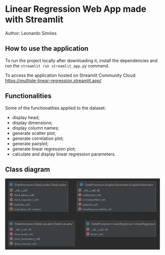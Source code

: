# Linear Regression Web App made with Streamlit

Author: Leonardo Simões

## How to use the application
To run the project locally after downloading it, 
install the dependencies 
and run the `streamlit run streamlit_app.py` command.

To access the application hosted on Streamlit Community Cloud:
https://multiple-linear-regression.streamlit.app/


## Functionalities
Some of the functionalities applied to the dataset:
* display head;
* display dimensions;
* display column names;
* generate scatter plot;
* generate correlation plot;
* generate pairplot;
* generate linear regression plot;
* calculate and display linear regression parameters. 


## Class diagram
![UML Class diagram](UML-DiagramClass-Dark.jpg)